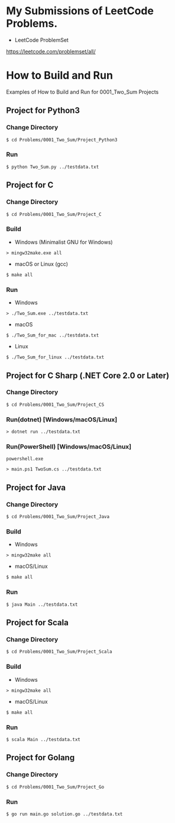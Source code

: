 # My Submissions of LeetCode Problems.

* LeetCode ProblemSet

<https://leetcode.com/problemset/all/>


# How to Build and Run

Examples of How to Build and Run for 0001_Two_Sum Projects

## Project for Python3

### Change Directory
```
$ cd Problems/0001_Two_Sum/Project_Python3
```

### Run

```
$ python Two_Sum.py ../testdata.txt
```

## Project for C


### Change Directory

```
$ cd Problems/0001_Two_Sum/Project_C
```

### Build

* Windows (Minimalist GNU for Windows)

```  
> mingw32make.exe all
```

* macOS or Linux (gcc)

```
$ make all
```


### Run

* Windows

```
> ./Two_Sum.exe ../testdata.txt
```

* macOS

```
$ ./Two_Sum_for_mac ../testdata.txt
```

* Linux

```
$ ./Two_Sum_for_linux ../testdata.txt
```



## Project for C Sharp (.NET Core 2.0 or Later)


### Change Directory

```
$ cd Problems/0001_Two_Sum/Project_CS
```

### Run(dotnet) [Windows/macOS/Linux]

```
> dotnet run ../testdata.txt
```

### Run(PowerShell) [Windows/macOS/Linux]

```
powershell.exe

> main.ps1 TwoSum.cs ../testdata.txt
```

## Project for Java


### Change Directory

```
$ cd Problems/0001_Two_Sum/Project_Java
```

### Build

* Windows

```
> mingw32make all
```

* macOS/Linux

```
$ make all
```


### Run

```
$ java Main ../testdata.txt
```

## Project for Scala


### Change Directory

```
$ cd Problems/0001_Two_Sum/Project_Scala
```

### Build


* Windows

```
> mingw32make all
```

* macOS/Linux

```
$ make all
```

### Run

```
$ scala Main ../testdata.txt
```

## Project for Golang


### Change Directory

```
$ cd Problems/0001_Two_Sum/Project_Go
```

### Run

```
$ go run main.go solution.go ../testdata.txt
```
